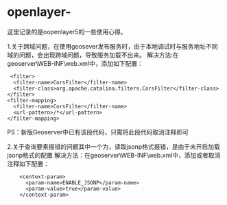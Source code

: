 # openlayer-
这里记录的是oopenlayer5的一些使用心得。

1.关于跨域问题，在使用geosever发布服务时，由于本地调试时与服务地址不同域的问题，会出现跨域问题，导致服务加载不出来。
  解决方法:在geoserver\WEB-INF\web.xml中，添加如下配置：
  ```
   <filter>
    <filter-name>CorsFilter</filter-name>
    <filter-class>org.apache.catalina.filters.CorsFilter</filter-class>
  </filter>
  <filter-mapping>
    <filter-name>CorsFilter</filter-name>
    <url-pattern>/*</url-pattern>
  </filter-mapping>
   ```
  PS：新版Geoserver中已有该段代码，只需将此段代码取消注释即可
  
  2.关于查询要素报错的问题其中一个为，读取jsonp格式报错，是由于未开启加载jsonp格式的配置
    解决方法：在geoserver\WEB-INF\web.xml中，添加或者取消注释如下配置：
```
    <context-param>
      <param-name>ENABLE_JSONP</param-name>
      <param-value>true</param-value>
    </context-param>
```
